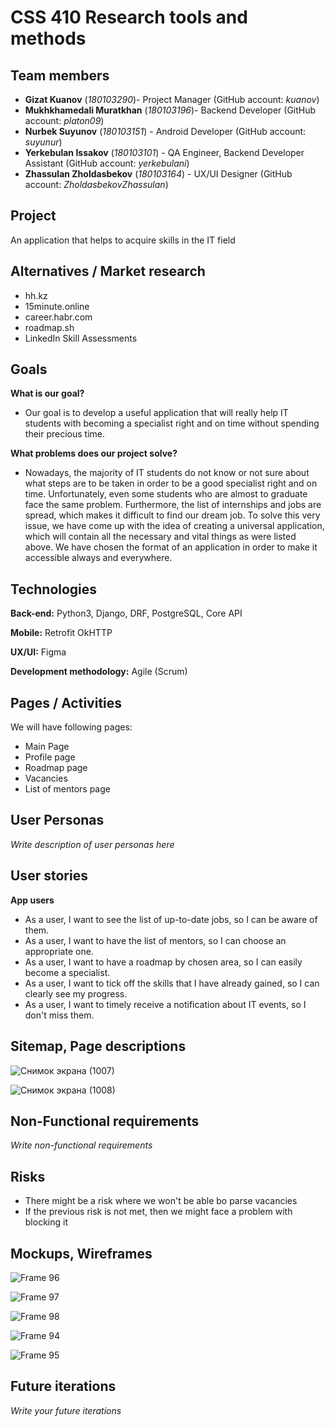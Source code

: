 # CSS 410 Research tools and methods
## Team members
+ **Gizat Kuanov** (*180103290*)- Project Manager (GitHub account: *kuanov*)
+ **Mukhkhamedali Muratkhan** (*180103196*)- Backend Developer (GitHub account: *platon09*)
+ **Nurbek Suyunov** (*180103151*) - Android Developer (GitHub account: *suyunur*)
+ **Yerkebulan Issakov** (*180103101*) - QA Engineer, Backend Developer Assistant (GitHub account: *yerkebulani*)
+ **Zhassulan Zholdasbekov** (*180103164*) - UX/UI Designer (GitHub account: *ZholdasbekovZhassulan*)

## Project
An application that helps to acquire skills in the IT field

## Alternatives / Market research
+ hh.kz
+ 15minute.online
+ career.habr.com
+ roadmap.sh
+ LinkedIn Skill Assessments

## Goals
**What is our goal?**
+ Our goal is to develop a useful application that will really help IT students with becoming a specialist right and on time without spending their precious time.

**What problems does our project solve?**
+ Nowadays, the majority of IT students do not know or not sure about what steps are to be taken in order to be a good specialist right and on time. Unfortunately, even some students who are almost to graduate face the same problem.
Furthermore, the list of internships and jobs are spread, which makes it difficult to find our dream job. To solve this very issue, we have come up with the idea of creating a universal application, which will contain all the necessary and vital things as were listed above. We have chosen the format of an application in order to make it accessible always and everywhere.

## Technologies
**Back-end:** Python3, Django, DRF, PostgreSQL, Core API

**Mobile:** Retrofit OkHTTP

**UX/UI:** Figma

**Development methodology:** Agile (Scrum)

## Pages / Activities 
We will have following pages:
- Main Page
- Profile page
- Roadmap page
- Vacancies
- List of mentors page

## User Personas
*Write description of user personas here*  

## User stories
**App users**
+ As a user, I want to see the list of up-to-date jobs, so I can be aware of them.
+ As a user, I want to have the list of mentors, so I can choose an appropriate one.
+ As a user, I want to have a roadmap by chosen area, so I can easily become a specialist.
+ As a user, I want to tick off the skills that I have already gained, so I can clearly see my progress.
+ As a user, I want to timely receive a notification about IT events, so I don't miss them.

## Sitemap, Page descriptions

![Снимок экрана (1007)](https://user-images.githubusercontent.com/48471189/156759507-0701223c-2a5a-40b4-9d12-1f67f20adc69.png)

![Снимок экрана (1008)](https://user-images.githubusercontent.com/48471189/156759552-dc79cbdd-4a4e-4a16-8e3b-3a45cd519e7b.png)

## Non-Functional requirements
*Write non-functional requirements*

## Risks
+ There might be a risk where we won't be able bo parse vacancies
+ If the previous risk is not met, then we might face a problem with blocking it

## Mockups, Wireframes
![Frame 96](https://user-images.githubusercontent.com/48471189/156759810-fc7b86dc-6ef0-4885-8e0e-9b542abe8e41.png)

![Frame 97](https://user-images.githubusercontent.com/48471189/156759814-52868a20-96ab-48c1-a75a-3f242614f296.png)

![Frame 98](https://user-images.githubusercontent.com/48471189/156759819-7bd44dab-f186-42e0-85af-b39c3d3735d0.png)

![Frame 94](https://user-images.githubusercontent.com/48471189/156759822-082b32e4-a0f3-4b98-96d2-b60e872a1127.png)

![Frame 95](https://user-images.githubusercontent.com/48471189/156759825-ce299f5b-e813-4dc4-bdb8-727b83bed8da.png)


## Future iterations
*Write your future iterations*
